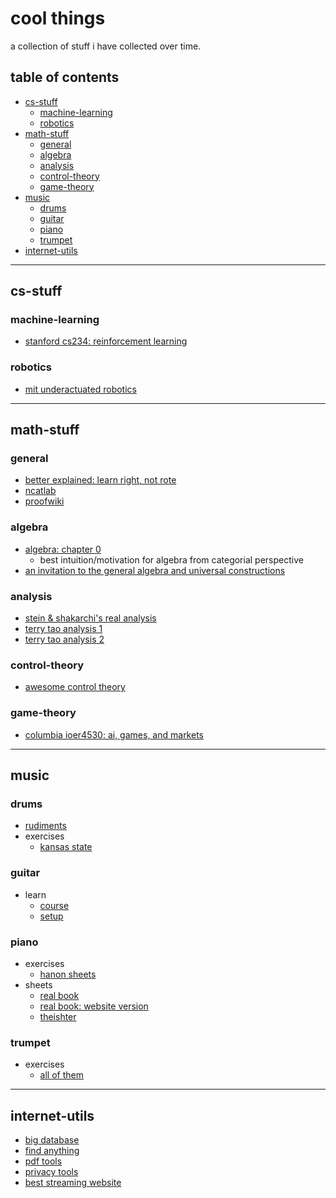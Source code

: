 # cool things

a collection of stuff i have collected over time.

## table of contents

- [cs-stuff](#cs-stuff)
    - [machine-learning](#machine-learning)
    - [robotics](#robotics)
- [math-stuff](#math-stuff)
    - [general](#general-math)
    - [algebra](#algebra)
    - [analysis](#analysis)
    - [control-theory](#control-theory)
    - [game-theory](#game-theory)
- [music](#music)
    - [drums](#drums)
    - [guitar](#guitar)
    - [piano](#piano)
    - [trumpet](#trumpet)
- [internet-utils](#internet-utils)

---

## cs-stuff
### machine-learning
- [stanford cs234: reinforcement learning](https://web.stanford.edu/class/cs234/)
### robotics
- [mit underactuated robotics](https://underactuated.csail.mit.edu/index.html)

---

## math-stuff
### general
- [better explained: learn right, not rote](https://betterexplained.com/cheatsheet/)
- [ncatlab](https://ncatlab.org/nlab/show/HomePage)
- [proofwiki](https://proofwiki.org/wiki/Main_Page)
### algebra
- [algebra: chapter 0](https://bookstore.ams.org/gsm-104)
    - best intuition/motivation for algebra from categorial perspective
- [an invitation to the general algebra and universal constructions](https://math.berkeley.edu/~gbergman/245/3.0.pdf)
### analysis
- [stein & shakarchi's real analysis](https://www.cmat.edu.uy/~mordecki/courses/medida2013/book.pdf)
- [terry tao analysis 1](https://lms.umb.sk/pluginfile.php/111477/mod_page/content/5/TerenceTao_Analysis.I.Third.Edition.pdf)
- [terry tao analysis 2](https://link.springer.com/book/10.1007/978-981-19-7284-3)
### control-theory
- [awesome control theory](https://github.com/A-make/awesome-control-theory)
### game-theory
- [columbia ioer4530: ai, games, and markets](https://www.columbia.edu/~ck2945/courses/f23_4530/)


---

## music

### drums
- [rudiments](https://www.jeffconsi.com/wp-content/uploads/2017/04/The-Complete-Book-of-Drum-Rudiments.pdf)
- exercises
    - [kansas state](https://www.k-state.edu/band/thepride/KSU%20Drumline%202020%20Snare%20Handbook.pdf)

### guitar
- learn
    - [course](https://www.justinguitar.com/site-map-and-lesson-structure)
    - [setup](https://www.youtube.com/watch?v=3UqVXrpvWCM)

### piano
- exercises
    - [hanon sheets](http://en.instr.scorser.com/CC/Piano/Charles-Louis+Hanon/The+Virtuoso+Pianist+in+60+Exercises.html)
- sheets
    - [real book](https://escuelasuperiordejazz.com/wp-content/uploads/2020/03/The-real-book-sixth-edition.pdf)
    - [real book: website version](https://www.swiss-jazz.ch/partitions-real-book.htm)
    - [theishter](https://www.theishter.com/sheet-music.html)

### trumpet
- exercises
    - [all of them](http://www.trumpetexercises.net/en:exercises)

---

## internet-utils
- [big database](https://fmhy.net)
- [find anything](https://start.me/p/b5Aow7/asint_collection)
- [pdf tools](https://www.ilovepdf.com/)
- [privacy tools](https://www.privacytools.io/)
- [best streaming website](https://sudo-flix.lol/)
